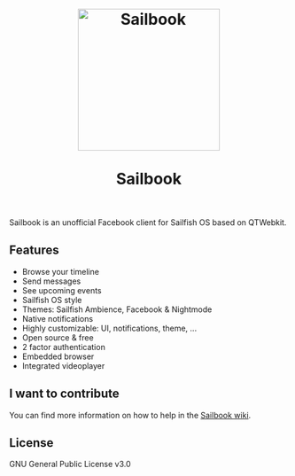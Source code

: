 <h1 align="center">
  <br>
  <img src="https://raw.githubusercontent.com/DylanVanAssche/harbour-sailbook/master/icons/256x256/harbour-sailbook.png" width="256px" alt="Sailbook">
  <br>
  <br>
  Sailbook
  <br>
  <br>
</h1>

Sailbook is an unofficial Facebook client for Sailfish OS based on QTWebkit.

## Features
- Browse your timeline
- Send messages
- See upcoming events
- Sailfish OS style
- Themes: Sailfish Ambience, Facebook & Nightmode
- Native notifications
- Highly customizable: UI, notifications, theme, ...
- Open source & free
- 2 factor authentication
- Embedded browser
- Integrated videoplayer

## I want to contribute
You can find more information on how to help in the [Sailbook wiki](https://github.com/DylanVanAssche/harbour-sailbook/wiki).

## License
GNU General Public License v3.0
